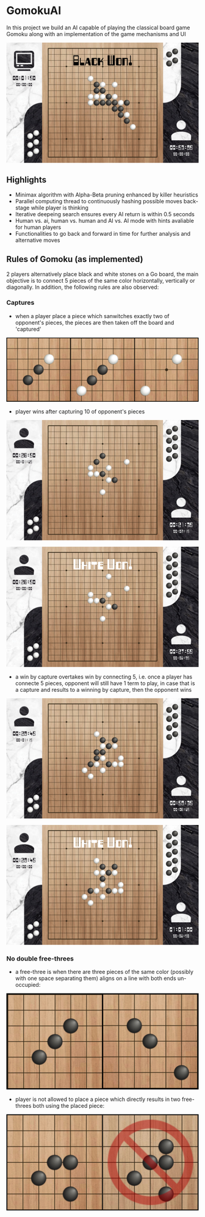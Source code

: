 # GomokuAI
In this project we build an AI capable of playing the classical board game Gomoku along with an implementation of the game mechanisms and UI

![alt_text](images/cover.png)

## Highlights

- Minimax algorithm with Alpha-Beta pruning enhanced by killer heuristics
- Parallel computing thread to continuously hashing possible moves back-stage while player is thinking
- Iterative deepeing search ensures every AI return is within 0.5 seconds
- Human vs. ai, human vs. human and AI vs. AI mode with hints avaliable for human players
- Functionalities to go back and forward in time for further analysis and alternative moves

## Rules of Gomoku (as implemented)

2 players alternatively place black and white stones on a Go board, the main objective is to connect 5 pieces of the same color horizontally, vertically or diagonally. In addition, the following rules are also observed:

### Captures

- when a player place a piece which sanwitches exactly two of opponent's pieces, the pieces are then taken off the board and 'captured'

![alt_text](images/Capture.jpg)

- player wins after capturing 10 of opponent's pieces

![alt_text](images/WhiteCapAlmostWin.png)

![alt_text](images/WhiteCapWin.png)

- a win by capture overtakes win by connecting 5, i.e. once a player has connecte 5 pieces, opponent will still have 1 term to play, in case that is a capture and results to a winning by capture, then the opponent wins

![alt_text](images/ExtraMove.png)

![alt_text](images/ExtraCapWin.png)

### No double free-threes

- a free-three is when there are three pieces of the same color (possibly with one space separating them) aligns on a line with both ends un-occupied:

![alt_text](images/FreeThree.jpg)

- player is not allowed to place a piece which directly results in two free-threes both using the placed piece:

![alt_text](images/DoubleThree.jpg)

